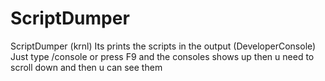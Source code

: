 # ScriptDumper
ScriptDumper (krnl)
Its prints the scripts in the output (DeveloperConsole) Just type /console or press F9 and the consoles shows up then u need to scroll down and then u can see them
